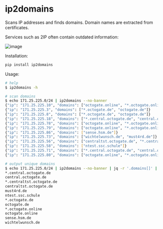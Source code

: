 # ip2domains

Scans IP addresses and finds domains. Domain names are extracted from certificates.

Services such as 2IP often contain outdated information:

![image](https://github.com/s3rgeym/ip2domains/assets/12753171/d0f5728c-c9ff-480f-b830-13595b386c06)

Installation:

```bash
pip install ip2domains
```

Usage:

```bash
# help
$ ip2domains -h

# scan domains
$ echo 171.25.225.0/24 | ip2domains --no-banner
{"ip": "171.25.225.10", "domains": ["octogate.online", "*.octogate.online"]}
{"ip": "171.25.225.3", "domains": ["*.octogate.de", "octogate.de"]}
{"ip": "171.25.225.8", "domains": ["*.octogate.de", "octogate.de"]}
{"ip": "171.25.225.18", "domains": ["*.central.octogate.de", "central.octogate.de"]}
{"ip": "171.25.225.78", "domains": ["octogate.online", "*.octogate.online"]}
{"ip": "171.25.225.79", "domains": ["octogate.online", "*.octogate.online"]}
{"ip": "171.25.225.86", "domains": ["sense.hsm.de"]}
{"ip": "171.25.225.73", "domains": ["wichtelwunsch.de", "must4rd.de"]}
{"ip": "171.25.225.56", "domains": ["centraltst.octogate.de", "*.centraltst.octogate.de"]}
{"ip": "171.25.225.58", "domains": ["ntest.ssc.schule"]}
{"ip": "171.25.225.71", "domains": ["*.central.octogate.de", "central.octogate.de"]}
{"ip": "171.25.225.80", "domains": ["octogate.online", "*.octogate.online"]}

# output unique domains
$ echo 171.25.225.0/24 | ip2domains --no-banner | jq -r '.domains[]' | sort | uniq
*.central.octogate.de
central.octogate.de
*.centraltst.octogate.de
centraltst.octogate.de
must4rd.de
ntest.ssc.schule
*.octogate.de
octogate.de
*.octogate.online
octogate.online
sense.hsm.de
wichtelwunsch.de
```

